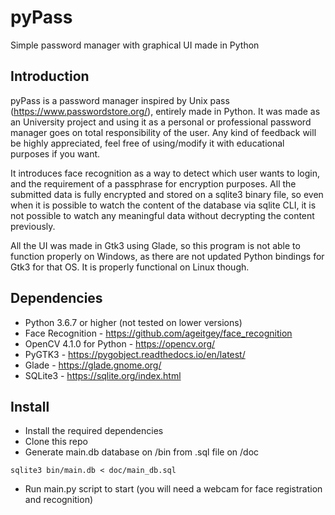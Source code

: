 # pyPass
Simple password manager with graphical UI made in Python

## Introduction
pyPass is a password manager inspired by Unix pass (https://www.passwordstore.org/), entirely made in Python. It was made as 
an University project and using it as a personal or professional password manager goes on total responsibility of the user. 
Any kind of feedback will be highly appreciated, feel free of using/modify it with educational purposes if you want.

It introduces face recognition as a way to detect which user wants to login, and the requirement of a passphrase for
encryption purposes. All the submitted data is fully encrypted and stored on a sqlite3 binary file, so even when it is
possible to watch the content of the database via sqlite CLI, it is not possible to watch any meaningful data without
decrypting the content previously.

All the UI was made in Gtk3 using Glade, so this program is not able to function properly on Windows, as there are not
updated Python bindings for Gtk3 for that OS. It is properly functional on Linux though.

## Dependencies
* Python 3.6.7 or higher (not tested on lower versions)
* Face Recognition - https://github.com/ageitgey/face_recognition
* OpenCV 4.1.0 for Python - https://opencv.org/
* PyGTK3 - https://pygobject.readthedocs.io/en/latest/
* Glade - https://glade.gnome.org/
* SQLite3 - https://sqlite.org/index.html

## Install
* Install the required dependencies
* Clone this repo
* Generate main.db database on /bin from .sql file on /doc
```
sqlite3 bin/main.db < doc/main_db.sql
```
* Run main.py script to start (you will need a webcam for face registration and recognition)
